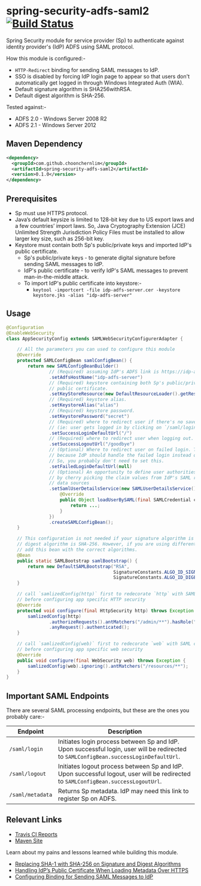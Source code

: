 # spring-security-adfs-saml2 [![Build Status](https://travis-ci.org/choonchernlim/spring-security-adfs-saml2.svg?branch=master)](https://travis-ci.org/choonchernlim/spring-security-adfs-saml2)

Spring Security module for service provider (Sp) to authenticate against identity provider's (IdP) ADFS using SAML protocol.

How this module is configured:-

* `HTTP-Redirect` binding for sending SAML messages to IdP.
* SSO is disabled by forcing IdP login page to appear so that users don't automatically get logged in through Windows Integrated Auth (WIA). 
* Default signature algorithm is SHA256withRSA.
* Default digest algorithm is SHA-256.

Tested against:-

* ADFS 2.0 - Windows Server 2008 R2
* ADFS 2.1 - Windows Server 2012

## Maven Dependency

```xml
<dependency>
  <groupId>com.github.choonchernlim</groupId>
  <artifactId>spring-security-adfs-saml2</artifactId>
  <version>0.1.0</version>
</dependency>
```

## Prerequisites

* Sp must use HTTPS protocol.
* Java’s default keysize is limited to 128-bit key due to US export laws and a few countries’ import laws. So, Java Cryptography Extension (JCE) Unlimited Strength Jurisdiction Policy Files must be installed to allow larger key size, such as 256-bit key.
* Keystore must contain both Sp's public/private keys and imported IdP's public certificate. 
    * Sp's public/private keys - to generate digital signature before sending SAML messages to IdP.
    * IdP's public certificate - to verify IdP's SAML messages to prevent man-in-the-middle attack.
    * To import IdP's public certificate into keystore:-
        * `keytool -importcert -file idp-adfs-server.cer -keystore keystore.jks -alias "idp-adfs-server"`

## Usage 

```java
@Configuration
@EnableWebSecurity
class AppSecurityConfig extends SAMLWebSecurityConfigurerAdapter {

    // All the parameters you can used to configure this module
    @Override
    protected SAMLConfigBean samlConfigBean() {
        return new SAMLConfigBeanBuilder()
                // (Required) assuming IdP's ADFS link is https://idp-adfs-server/adfs/ls ...
                .setAdfsHostName("idp-adfs-server")
                // (Required) keystore containing both Sp's public/private key and imported IdP's 
                // public certificate.
                .setKeyStoreResource(new DefaultResourceLoader().getResource("classpath:keystore.jks"))
                // (Required) keystore alias.
                .setKeystoreAlias("alias")
                // (Required) keystore password.
                .setKeystorePassword("secret")
                // (Required) where to redirect user if there's no saved request in session 
                // (ie: user gets logged in by clicking on `/saml/login` link).
                .setSuccessLoginDefaultUrl("/")
                // (Required) where to redirect user when logging out.
                .setSuccessLogoutUrl("/goodbye")
                // (Optional) Where to redirect user on failed login. This is probably not needed
                // because IdP should handle the failed login instead of returning back to Sp.
                // So, you probably don't need to set this.
                .setFailedLoginDefaultUrl(null)
                // (Optional) An opportunity to define user authorities or user properties either 
                // by cherry picking the claim values from IdP's SAML response or from other 
                // data sources
                .setSamlUserDetailsService(new SAMLUserDetailsService() {
                    @Override
                    public Object loadUserBySAML(final SAMLCredential credential) throws UsernameNotFoundException {
                        return ...;
                    }
                })
                .createSAMLConfigBean();
    }

    // This configuration is not needed if your signature algorithm is SHA256withRSA and 
    // digest algorithm is SHA-256. However, if you are using different algorithm(s), then
    // add this bean with the correct algorithms.
    @Bean
    public static SAMLBootstrap samlBootstrap() {
        return new DefaultSAMLBootstrap("RSA",
                                        SignatureConstants.ALGO_ID_SIGNATURE_RSA_SHA512,
                                        SignatureConstants.ALGO_ID_DIGEST_SHA512);
    }

    // call `samlizedConfig(http)` first to redecorate `http` with SAML configuration
    // before configuring app specific HTTP security
    @Override
    protected void configure(final HttpSecurity http) throws Exception {
        samlizedConfig(http)
                .authorizeRequests().antMatchers("/admin/**").hasRole("ADMIN")
                .anyRequest().authenticated();
    }

    // call `samlizedConfig(web)` first to redecorate `web` with SAML configuration 
    // before configuring app specific web security
    @Override
    public void configure(final WebSecurity web) throws Exception {
        samlizedConfig(web).ignoring().antMatchers("/resources/**");
    }
}
```

## Important SAML Endpoints

There are several SAML processing endpoints, but these are the ones you probably care:-

|Endpoint              |Description                                                                                                                             |
|----------------------|----------------------------------------------------------------------------------------------------------------------------------------|
|`/saml/login`         |Initiates login process between Sp and IdP. Upon successful login, user will be redirected to `SAMLConfigBean.successLoginDefaultUrl`.  |
|`/saml/logout`        |Initiates logout process between Sp and IdP. Upon successful logout, user will be redirected to `SAMLConfigBean.successLogoutUrl`.      |
|`/saml/metadata`      |Returns Sp metadata. IdP may need this link to register Sp on ADFS.                                                                     |

## Relevant Links

* [Travis CI Reports](https://travis-ci.org/choonchernlim/spring-security-adfs-saml2)
* [Maven Site](https://choonchernlim.github.io/spring-security-adfs-saml2/project-info.html)

Learn about my pains and lessons learned while building this module.

* [Replacing SHA-1 with SHA-256 on Signature and Digest Algorithms](http://myshittycode.com/2016/02/23/spring-security-saml-replacing-sha-1-with-sha-256-on-signature-and-digest-algorithms/)
* [Handling IdP’s Public Certificate When Loading Metadata Over HTTPS](http://myshittycode.com/2016/02/19/spring-security-saml-handling-idps-public-certificate-when-loading-metadata-over-https/)
* [Configuring Binding for Sending SAML Messages to IdP](http://myshittycode.com/2016/02/18/spring-security-saml-configuring-binding-for-sending-saml-messages-to-idp/)

